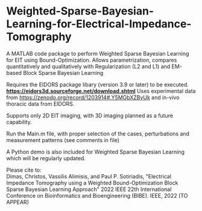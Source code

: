 # Weighted-Sparse-Bayesian-Learning-for-Electrical-Impedance-Tomography
A MATLAB code package to perform Weighted Sparse Bayesian Learning for EIT using Bound-Optimization. Allows parametrization, compares quantitatively and qualitatively with Regularization (L2 and L1) and EM-based Block Sparse Bayesian Learning

Requires the EIDORS package libary (version 3.9 or later) to be executed. **https://eidors3d.sourceforge.net/download.shtml** 
Uses experimental data from https://zenodo.org/record/1203914#.Y5MGbXZByUk and in-vivo thoracic data from EIDORS. 

Supports only 2D EIT imaging, with 3D imaging planned as a future capability. 

Run the Main.m file, with proper selection of the cases, perturbations and measurement patterns (see comments in file)

A Python demo is also included for Weighted Sparse Bayesian Learning which will be regularly updated. 

Please cite to:  
Dimas, Christos, Vassilis Alimisis, and Paul P. Sotiriadis, "Electrical Impedance Tomography using a Weighted Bound-Optimization Block Sparse Bayesian Learning Approach" 2022 IEEE 22th International Conference on Bioinformatics and Bioengineering (BIBE). IEEE, 2022 (TO APPEAR)
